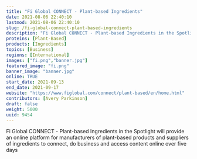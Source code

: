 ```yaml
---
title: "Fi Global CONNECT - Plant-based Ingredients"
date: 2021-08-06 22:40:10
lastmod: 2021-08-06 22:40:10
slug: /fi-global-connect-plant-based-ingredients
description: "Fi Global CONNECT - Plant-based Ingredients in the Spotlight will provide an online platform for manufacturers of plant-based products and suppliers of ingredients to connect, do business and access content online over five days"
proteins: [Plant-Based]
products: [Ingredients]
topics: [Business]
regions: [International]
images: ["fi.png","banner.jpg"]
featured_image: "fi.png"
banner_image: "banner.jpg"
online: TRUE
start_date: 2021-09-13
end_date: 2021-09-17
website: "https://www.figlobal.com/connect/plant-based/en/home.html"
contributors: [Avery Parkinson]
draft: false
weight: 5000
uuid: 9454
---
```

<p>Fi Global CONNECT - Plant-based Ingredients in the Spotlight will provide an online platform for manufacturers of plant-based products and suppliers of ingredients to connect, do business and access content online over five days</p>
